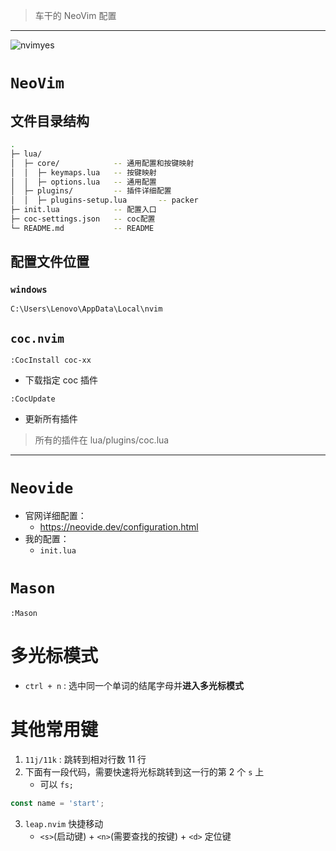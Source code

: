 > 车干的 NeoVim 配置

<hr>

![nvimyes](https://readme-typing-svg.demolab.com?font=Fira+Code&size=30&pause=1000&color=000000&vCenter=true&width=435&height=45&lines=NVIM+YES)

# `NeoVim`

## 文件目录结构

```sh
.
├─ lua/
│  ├─ core/            -- 通用配置和按键映射
│  │  ├─ keymaps.lua   -- 按键映射
│  │  ├─ options.lua   -- 通用配置
│  ├─ plugins/         -- 插件详细配置
│  │  ├─ plugins-setup.lua       -- packer
├─ init.lua            -- 配置入口
├─ coc-settings.json   -- coc配置
└─ README.md           -- README
```

## 配置文件位置

### `windows`

`C:\Users\Lenovo\AppData\Local\nvim`

## `coc.nvim`

`:CocInstall coc-xx`

-   下载指定 coc 插件

`:CocUpdate`

-   更新所有插件

> 所有的插件在 lua/plugins/coc.lua

<hr>

# `Neovide`

-   官网详细配置：
    -   https://neovide.dev/configuration.html
-   我的配置：
    -   `init.lua`

# `Mason`

`:Mason`

# 多光标模式

-   `ctrl + n` : 选中同一个单词的结尾字母并**进入多光标模式**

# 其他常用键

1. `11j/11k` : 跳转到相对行数 11 行
2. 下面有一段代码，需要快速将光标跳转到这一行的第 2 个 `s` 上
   -   可以 `fs;`


```javascript
const name = 'start';
```

3. `leap.nvim` 快捷移动
   * `<s>`(启动键) + `<n>`(需要查找的按键) + `<d>` 定位键
